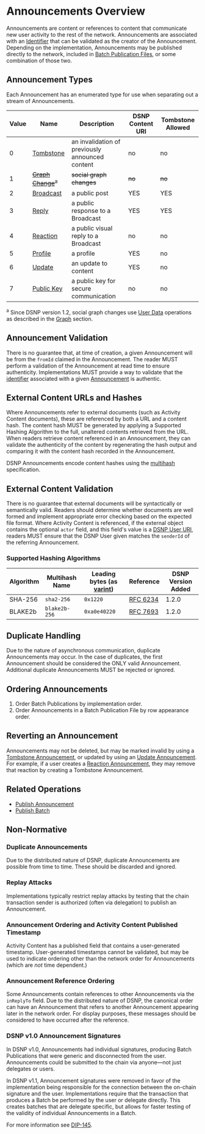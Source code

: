 # Announcements Overview

Announcements are content or references to content that communicate new user activity to the rest of the network.
Announcements are associated with an [Identifier](Identifiers.md) that can be validated as the creator of the Announcement.
Depending on the implementation, Announcements may be published directly to the network, included in [Batch Publication Files](BatchPublications.md), or some combination of those two.

## Announcement Types

Each Announcement has an enumerated type for use when separating out a stream of Announcements.

| Value | Name | Description | DSNP Content URI | Tombstone Allowed |
|------ | ---- | ----------- | --------------------- | ----------------- |
| 0 | [Tombstone](Types/Tombstone.md) | an invalidation of previously announced content | no | no |
| 1 | ~~[Graph Change](Types/GraphChange.md)~~<sup>a</sup> | ~~social graph changes~~  | ~~no~~ | ~~no~~ |
| 2 | [Broadcast](Types/Broadcast.md) | a public post | YES | YES |
| 3 | [Reply](Types/Reply.md) | a public response to a Broadcast | YES | YES |
| 4 | [Reaction](Types/Reaction.md) | a public visual reply to a Broadcast | no | no |
| 5 | [Profile](Types/Profile.md) | a profile | YES | no |
| 6 | [Update](Types/Update.md) | an update to content| YES | no |
| 7 | [Public Key](Types/PublicKey.md) | a public key for secure communication | no | no |

<sup>a</sup> Since DSNP version 1.2, social graph changes use [User Data](UserData.md) operations as described in the [Graph](Graph.md) section.

## Announcement Validation

There is no guarantee that, at time of creation, a given Announcement will be from the `fromId` claimed in the Announcement.
The reader MUST perform a validation of the Announcement at read time to ensure authenticity.
Implementations MUST provide a way to validate that the [identifier](Identifiers.md) associated with a given [Announcement](Announcements.md) is authentic.

## External Content URLs and Hashes

Where Announcements refer to external documents (such as Activity Content documents), these are referenced by both a URL and a content hash.
The content hash MUST be generated by applying a Supported Hashing Algorithm to the full, unaltered contents retrieved from the URL.
When readers retrieve content referenced in an Announcement, they can validate the authenticity of the content by regenerating the hash output and comparing it with the content hash recorded in the Announcement.

DSNP Announcements encode content hashes using the [multihash](https://github.com/multiformats/multihash) specification.

## External Content Validation

There is no guarantee that external documents will be syntactically or semantically valid.
Readers should determine whether documents are well formed and implement appropriate error checking based on the expected file format.
Where Activity Content is referenced, if the external object contains the optional `actor` field, and this field's value is a [DSNP User URI](Identifiers.md#dsnp-user-uri), readers MUST ensure that the DSNP User given matches the `senderId` of the referring Announcement.

### Supported Hashing Algorithms

| Algorithm | Multihash Name | Leading bytes (as [varint](https://github.com/multiformats/unsigned-varint)) | Reference | DSNP Version Added |
| --- | --- | --- | --- | --- |
| SHA-256 | `sha2-256` | `0x1220` | [RFC 6234](https://tools.ietf.org/html/rfc6234) | 1.2.0 |
| BLAKE2b | `blake2b-256` | `0xa0e40220` | [RFC 7693](https://tools.ietf.org/html/rfc7693) | 1.2.0 |

## Duplicate Handling

Due to the nature of asynchronous communication, duplicate Announcements may occur.
In the case of duplicates, the first Announcement should be considered the ONLY valid Announcement.
Additional duplicate Announcements MUST be rejected or ignored.

## Ordering Announcements

1. Order Batch Publications by implementation order.
2. Order Announcements in a Batch Publication File by row appearance order.

## Reverting an Announcement

Announcements may not be deleted, but may be marked invalid by using a [Tombstone Announcement](Types/Tombstone.md), or updated by using an [Update Announcement](Types/Update.md).
For example, if a user creates a [Reaction Announcement](Types/Reaction.md), they may remove that reaction by creating a Tombstone Announcement.

## Related Operations

* [Publish Announcement](Operations.md#PublishAnnouncement)
* [Publish Batch](Operations.md#PublishBatch)

## Non-Normative

### Duplicate Announcements

Due to the distributed nature of DSNP, duplicate Announcements are possible from time to time.
These should be discarded and ignored.

### Replay Attacks

Implementations typically restrict replay attacks by testing that the chain transaction sender is authorized (often via delegation) to publish an Announcement.

### Announcement Ordering and Activity Content Published Timestamp

Activity Content has a published field that contains a user-generated timestamp.
User-generated timestamps cannot be validated, but may be used to indicate ordering other than the network order for Announcements (which are *not* time dependent.)

### Announcement Reference Ordering

Some Announcements contain references to other Announcements via the `inReplyTo` field.
Due to the distributed nature of DSNP, the canonical order can have an Announcement that refers to another Announcement appearing later in the network order.
For display purposes, these messages should be considered to have occurred after the reference.

### DSNP v1.0 Announcement Signatures

In DSNP v1.0, Announcements had individual signatures, producing Batch Publications that were generic and disconnected from the user.
Announcements could be submitted to the chain via anyone—not just delegates or users.

In DSNP v1.1, Announcement signatures were removed in favor of the implementation being responsible for the connection between the on-chain signature and the user.
Implementations require that the transaction that produces a Batch be performed by the user or delegate directly.
This creates batches that are delegate specific, but allows for faster testing of the validity of individual Announcements in a Batch.

For more information see [DIP-145](https://github.com/LibertyDSNP/spec/issues/145).
